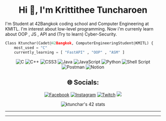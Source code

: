 <h1 align="center">Hi 👋, I'm Krittithee Tuncharoen</h1>
<p>I'm Student at 42Bangkok coding school and Computer Engineering at KMITL. I'm interest about low-level programming. Now i'm currenly learn about OOP , JS , API and (Try to learn) Cyber-Security. </p>

```python
Class Ktunchar(Cadet@42Bangkok, ComputerEngineeringStudent@KMITL) { 
    most_used = "C"
    currently_learning = [ "FastAPI" , "OOP" , "ASM" ]
```


<div align="center">
  
![C](https://img.shields.io/badge/c-%2300599C.svg?style=for-the-badge&logo=c&logoColor=white) ![C++](https://img.shields.io/badge/c++-%2300599C.svg?style=for-the-badge&logo=c%2B%2B&logoColor=white) ![CSS3](https://img.shields.io/badge/css3-%231572B6.svg?style=for-the-badge&logo=css3&logoColor=white) ![Java](https://img.shields.io/badge/java-%23ED8B00.svg?style=for-the-badge&logo=java&logoColor=white) ![JavaScript](https://img.shields.io/badge/javascript-%23323330.svg?style=for-the-badge&logo=javascript&logoColor=%23F7DF1E) ![Python](https://img.shields.io/badge/python-3670A0?style=for-the-badge&logo=python&logoColor=ffdd54) ![Shell Script](https://img.shields.io/badge/shell_script-%23121011.svg?style=for-the-badge&logo=gnu-bash&logoColor=white) ![Postman](https://img.shields.io/badge/Postman-FF6C37?style=for-the-badge&logo=postman&logoColor=white) ![Notion](https://img.shields.io/badge/Notion-%23000000.svg?style=for-the-badge&logo=notion&logoColor=white)
  

## 🌐 Socials:
[![Facebook](https://img.shields.io/badge/Facebook-%231877F2.svg?logo=Facebook&logoColor=white)](https://facebook.com/mai.tuncharoen) [![Instagram](https://img.shields.io/badge/Instagram-%23E4405F.svg?logo=Instagram&logoColor=white)](https://instagram.com/maikittitee) [![Twitch](https://img.shields.io/badge/Twitch-%239146FF.svg?logo=Twitch&logoColor=white)](https://twitch.tv/maikittitee) 
    [![](https://visitcount.itsvg.in/api?id=maikittitee&label=Profile%20Views&color=1&icon=8&pretty=false)](https://visitcount.itsvg.in)

 </div>

 <div align="center" href="https://github.com/oakoudad/badge42">
  <img src="https://badge.mediaplus.ma/darkblue/ktunchar?UM6P=off" alt="ktunchar's 42 stats" />
 </div>

---

<!-- Proudly created with GPRM ( https://gprm.itsvg.in ) -->
---

